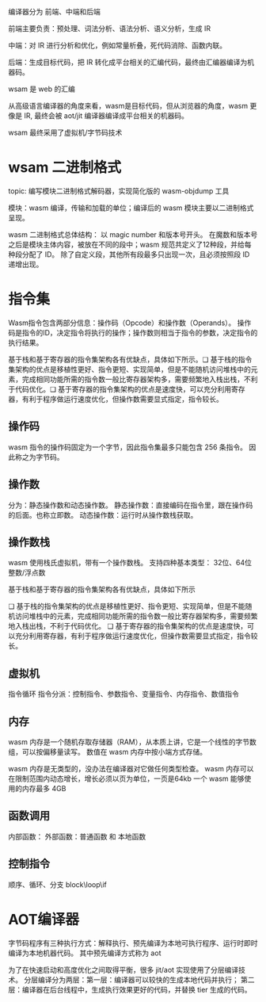 编译器分为 前端、中端和后端

前端主要负责：预处理、词法分析、语法分析、语义分析，生成 IR

中端：对 IR 进行分析和优化，例如常量析叠，死代码消除、函数内联。

后端：生成目标代码，把 IR 转化成平台相关的汇编代码，最终由汇编器编译为机器码。

wsam 是 web 的汇编

从高级语言编译器的角度来看，wasm是目标代码，但从浏览器的角度，wasm 更像是 IR, 最终会被 aot/jit 编译器编译成平台相关的机器码。

wsam 最终采用了虚拟机/字节码技术






# wsam 二进制格式

topic: 编写模块二进制格式解码器，实现简化版的 wasm-objdump 工具

模块：wasm 编译，传输和加载的单位；编译后的 wasm 模块主要以二进制格式呈现。

wasm 二进制格式总体结构：
以 magic number 和版本号开头。
在魔数和版本号之后是模块主体内容，被放在不同的段中；wasm 规范共定义了12种段，并给每种段分配了 ID。
除了自定义段，其他所有段最多只出现一次，且必须按照段 ID 递增出现。

# 指令集
Wasm指令包含两部分信息：操作码（Opcode）和操作数（Operands）。
操作码是指令的ID，决定指令将执行的操作；操作数则相当于指令的参数，决定指令的执行结果。

基于栈和基于寄存器的指令集架构各有优缺点，具体如下所示。❏ 基于栈的指令集架构的优点是移植性更好、指令更短、实现简单，但是不能随机访问堆栈中的元素，完成相同功能所需的指令数一般比寄存器架构多，需要频繁地入栈出栈，不利于代码优化。❏ 基于寄存器的指令集架构的优点是速度快，可以充分利用寄存器，有利于程序做运行速度优化，但操作数需要显式指定，指令较长。

## 操作码
wasm 指令的操作码固定为一个字节，因此指令集最多只能包含 256 条指令。
因此称之为字节码。

## 操作数
分为：静态操作数和动态操作数。
静态操作数：直接编码在指令里，跟在操作码的后面。也称立即数。
动态操作数：运行时从操作数栈获取。

## 操作数栈
wasm 使用栈氏虚拟机，带有一个操作数栈。
支持四种基本类型： 32位、64位 整数/浮点数

基于栈和基于寄存器的指令集架构各有优缺点，具体如下所示

❏ 基于栈的指令集架构的优点是移植性更好、指令更短、实现简单，但是不能随机访问堆栈中的元素，完成相同功能所需的指令数一般比寄存器架构多，需要频繁地入栈出栈，不利于代码优化。
❏ 基于寄存器的指令集架构的优点是速度快，可以充分利用寄存器，有利于程序做运行速度优化，但操作数需要显式指定，指令较长。

## 虚拟机
指令循环
指令分派：控制指令、参数指令、变量指令、内存指令、数值指令

## 内存
wasm 内存是一个随机存取存储器（RAM），从本质上讲，它是一个线性的字节数组，可以按偏移量读写。
数值在 wasm 内存中按小端方式存储。

wasm 内存是无类型的，没办法在编译器对它做任何类型检查。
wasm 内存可以在限制范围内动态增长，增长必须以页为单位，一页是64kb
一个 wasm 能够使用的内存最多 4GB

## 函数调用
内部函数：
外部函数：普通函数 和 本地函数 

## 控制指令
顺序、循环、分支
block\loop\if


# AOT编译器
字节码程序有三种执行方式：解释执行、预先编译为本地可执行程序、运行时即时编译为本地机器代码。
其中预先编译方式称为 aot

为了在快速启动和高度优化之间取得平衡，很多 jit/aot 实现使用了分层编译技术。
分层编译分为两层：第一层：编译器可以较快的生成本地代码并执行；
第二层：编译器在后台线程中，生成执行效果更好的代码，并替换 tier 生成的代码。


